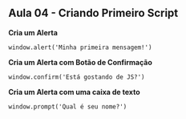 ## Aula 04 - Criando Primeiro Script

**Cria um Alerta**

```window.alert('Minha primeira mensagem!')```

**Cria um Alerta com Botão de Confirmação**

```window.confirm('Está gostando de JS?')```

**Cria um Alerta com uma caixa de texto**

```window.prompt('Qual é seu nome?')```